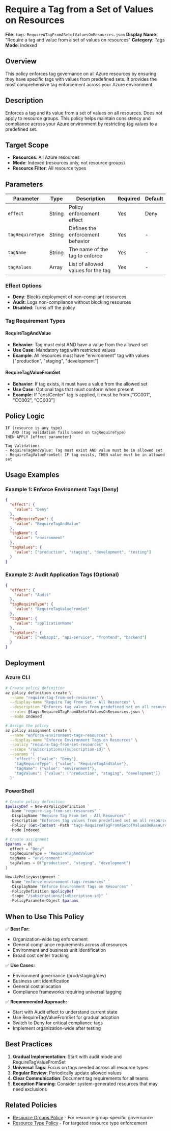 # Require a Tag from a Set of Values on Resources

**File**: `tags-RequireATagFromASetofValuesOnResources.json`
**Display Name**: "Require a tag and value from a set of values on resources"
**Category**: Tags
**Mode**: Indexed

## Overview

This policy enforces tag governance on all Azure resources by ensuring they have specific tags with values from predefined sets. It provides the most comprehensive tag enforcement across your Azure environment.

## Description

Enforces a tag and its value from a set of values on all resources. Does not apply to resource groups. This policy helps maintain consistency and compliance across your Azure environment by restricting tag values to a predefined set.

## Target Scope

- **Resources**: All Azure resources
- **Mode**: Indexed (resources only, not resource groups)
- **Resource Filter**: All resource types

## Parameters

| Parameter | Type | Description | Required | Default |
|-----------|------|-------------|----------|---------|
| `effect` | String | Policy enforcement effect | Yes | Deny |
| `tagRequireType` | String | Defines the enforcement behavior | Yes | - |
| `tagName` | String | The name of the tag to enforce | Yes | - |
| `tagValues` | Array | List of allowed values for the tag | Yes | - |

### Effect Options
- **Deny**: Blocks deployment of non-compliant resources
- **Audit**: Logs non-compliance without blocking resources
- **Disabled**: Turns off the policy

### Tag Requirement Types

#### RequireTagAndValue
- **Behavior**: Tag must exist AND have a value from the allowed set
- **Use Case**: Mandatory tags with restricted values
- **Example**: All resources must have "environment" tag with values ["production", "staging", "development"]

#### RequireTagValueFromSet
- **Behavior**: If tag exists, it must have a value from the allowed set
- **Use Case**: Optional tags that must conform when present
- **Example**: If "costCenter" tag is applied, it must be from ["CC001", "CC002", "CC003"]

## Policy Logic

```
IF (resource is any type)
   AND (tag validation fails based on tagRequireType)
THEN APPLY [effect parameter]

Tag Validation:
- RequireTagAndValue: Tag must exist AND value must be in allowed set
- RequireTagValueFromSet: IF tag exists, THEN value must be in allowed set
```

## Usage Examples

### Example 1: Enforce Environment Tags (Deny)
```json
{
  "effect": {
    "value": "Deny"
  },
  "tagRequireType": {
    "value": "RequireTagAndValue"
  },
  "tagName": {
    "value": "environment"
  },
  "tagValues": {
    "value": ["production", "staging", "development", "testing"]
  }
}
```

### Example 2: Audit Application Tags (Optional)
```json
{
  "effect": {
    "value": "Audit"
  },
  "tagRequireType": {
    "value": "RequireTagValueFromSet"
  },
  "tagName": {
    "value": "applicationName"
  },
  "tagValues": {
    "value": ["webapp1", "api-service", "frontend", "backend"]
  }
}
```

## Deployment

### Azure CLI
```bash
# Create policy definition
az policy definition create \
  --name "require-tag-from-set-resources" \
  --display-name "Require Tag From Set - All Resources" \
  --description "Enforces tag values from predefined set on all resources" \
  --rules @tags-RequireATagFromASetofValuesOnResources.json \
  --mode Indexed

# Assign the policy
az policy assignment create \
  --name "enforce-environment-tags-resources" \
  --display-name "Enforce Environment Tags on Resources" \
  --policy "require-tag-from-set-resources" \
  --scope "/subscriptions/{subscription-id}" \
  --params '{
    "effect": {"value": "Deny"},
    "tagRequireType": {"value": "RequireTagAndValue"},
    "tagName": {"value": "environment"},
    "tagValues": {"value": ["production", "staging", "development"]}
  }'
```

### PowerShell
```powershell
# Create policy definition
$policyDef = New-AzPolicyDefinition `
  -Name "require-tag-from-set-resources" `
  -DisplayName "Require Tag From Set - All Resources" `
  -Description "Enforces tag values from predefined set on all resources" `
  -Policy (Get-Content -Path "tags-RequireATagFromASetofValuesOnResources.json" -Raw) `
  -Mode Indexed

# Create assignment
$params = @{
  effect = "Deny"
  tagRequireType = "RequireTagAndValue"
  tagName = "environment"
  tagValues = @("production", "staging", "development")
}

New-AzPolicyAssignment `
  -Name "enforce-environment-tags-resources" `
  -DisplayName "Enforce Environment Tags on Resources" `
  -PolicyDefinition $policyDef `
  -Scope "/subscriptions/{subscription-id}" `
  -PolicyParameterObject $params
```

## When to Use This Policy

✅ **Best For:**
- Organization-wide tag enforcement
- General compliance requirements across all resources
- Environment and business unit identification
- Broad cost center tracking

✅ **Use Cases:**
- Environment governance (prod/staging/dev)
- Business unit identification
- General cost allocation
- Compliance frameworks requiring universal tagging

✅ **Recommended Approach:**
- Start with Audit effect to understand current state
- Use RequireTagValueFromSet for gradual adoption
- Switch to Deny for critical compliance tags
- Implement organization-wide after testing

## Best Practices

1. **Gradual Implementation**: Start with audit mode and RequireTagValueFromSet
2. **Universal Tags**: Focus on tags needed across all resource types
3. **Regular Review**: Periodically update allowed values
4. **Clear Communication**: Document tag requirements for all teams
5. **Exception Planning**: Consider system-generated resources that may need exclusions

## Related Policies

- [Resource Groups Policy](tags-RequireATagFromASetofValuesOnResourceGroups.md) - For resource group-specific governance
- [Resource Type Policy](tags-RequireATagFromASetofValuesOnResourceType.md) - For targeted resource type enforcement
